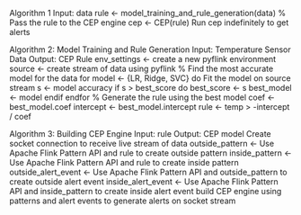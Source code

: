 Algorithm 1
Input: data
rule <- model_training_and_rule_generation(data)
% Pass the rule to the CEP engine
cep <- CEP(rule)
Run cep indefinitely to get alerts

Algorithm 2: Model Training and Rule Generation
Input: Temperature Sensor Data
Output: CEP Rule
env_settings <- create a new pyflink environment
source <- create stream of data using pyflink
% Find the most accurate model for the data
for model <- {LR, Ridge, SVC} do
    Fit the model on source stream
    s <- model accuracy
    if s > best_score do
        best_score <- s
        best_model <- model
    endif
endfor
% Generate the rule using the best model
coef <- best_model.coef
intercept <- best_model.intercept
rule <- temp > -intercept / coef

Algorithm 3: Building CEP Engine
Input: rule
Output: CEP model
Create socket connection to receive live stream of data
outside_pattern <- Use Apache Flink Pattern API and rule to create outside pattern
inside_pattern <- Use Apache Flink Pattern API and rule to create inside pattern
outside_alert_event <- Use Apache Flink Pattern API and outside_pattern to create outside alert event
inside_alert_event <- Use Apache Flink Pattern API and inside_pattern to create inside alert event
build CEP engine using patterns and alert events to generate alerts on socket stream
